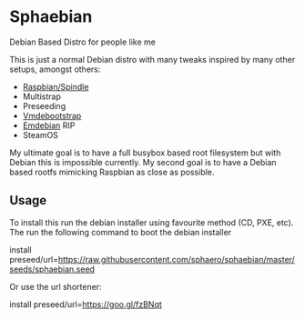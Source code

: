 # Sphaebian

Debian Based Distro for people like me

This is just a normal Debian distro with many tweaks inspired by many other setups, amongst others:

* [Raspbian/Spindle](https://github.com/RPi-Distro/spindle)
* Multistrap
* Preseeding
* [Vmdebootstrap](http://git.liw.fi/cgi-bin/cgit/cgit.cgi/vmdebootstrap/tree/README) 
* [Emdebian](http://www.emdebian.org) RIP
* SteamOS

My ultimate goal is to have a full busybox based root filesystem but with Debian this is impossible currently. My second goal is to have a Debian based rootfs mimicking Raspbian as close as possible.

## Usage

To install this run the debian installer using favourite method (CD, PXE, etc). The run the following command to boot the debian installer

  install preseed/url=https://raw.githubusercontent.com/sphaero/sphaebian/master/seeds/sphaebian.seed

Or use the url shortener:

  install preseed/url=https://goo.gl/fzBNqt

